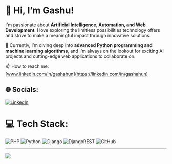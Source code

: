 # 👋 Hi, I’m Gashu!

I'm passionate about **Artificial Intelligence, Automation, and Web Development**. I love exploring the limitless possibilities technology offers and strive to make a meaningful impact through innovative solutions.

🌱 Currently, I’m diving deep into **advanced Python programming and machine learning algorithms**, and I'm always on the lookout for exciting AI projects and cutting-edge web applications to collaborate on.

📫 How to reach me:  
[www.linkedin.com/in/gashahun](https://linkedin.com/in/gashahun)

## 🌐 Socials:
[![LinkedIn](https://img.shields.io/badge/LinkedIn-%230077B5.svg?logo=linkedin&logoColor=white)](https://linkedin.com/in/gashahun) 

# 💻 Tech Stack:
![PHP](https://img.shields.io/badge/php-%23777BB4.svg?style=for-the-badge&logo=php&logoColor=white) 
![Python](https://img.shields.io/badge/python-3670A0?style=for-the-badge&logo=python&logoColor=ffdd54) 
![Django](https://img.shields.io/badge/django-%23092E20.svg?style=for-the-badge&logo=django&logoColor=white) 
![DjangoREST](https://img.shields.io/badge/DJANGO-REST-ff1709?style=for-the-badge&logo=django&logoColor=white&color=ff1709&labelColor=gray) 
![GitHub](https://img.shields.io/badge/github-%23121011.svg?style=for-the-badge&logo=github&logoColor=white) 

---

[![](https://visitcount.itsvg.in/api?id=gashu-101&icon=0&color=0)](https://visitcount.itsvg.in)

<!-- Proudly created with GPRM ( https://gprm.itsvg.in ) -->
